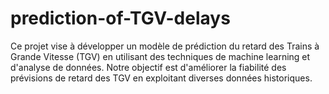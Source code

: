 # prediction-of-TGV-delays
Ce projet vise à développer un modèle de prédiction du retard des Trains à Grande Vitesse (TGV) en utilisant des techniques de machine learning et d'analyse de données. Notre objectif est d'améliorer la fiabilité des prévisions de retard des TGV en exploitant diverses données historiques.

